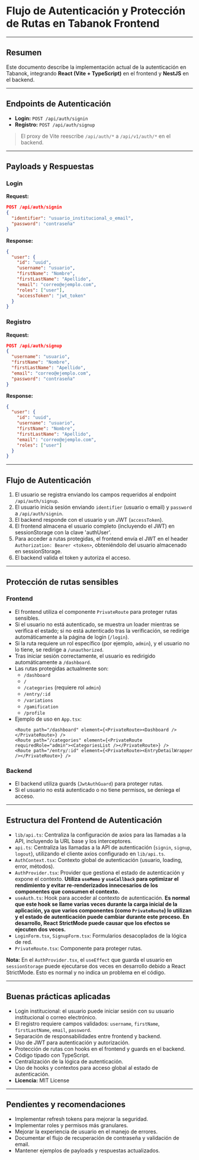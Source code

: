 # Flujo de Autenticación y Protección de Rutas en Tabanok Frontend

---

## Resumen

Este documento describe la implementación actual de la autenticación en Tabanok, integrando **React (Vite + TypeScript)** en el frontend y **NestJS** en el backend.

---

## Endpoints de Autenticación

- **Login:** `POST /api/auth/signin`
- **Registro:** `POST /api/auth/signup`

> El proxy de Vite reescribe `/api/auth/*` a `/api/v1/auth/*` en el backend.

---

## Payloads y Respuestas

### Login

**Request:**
```json
POST /api/auth/signin
{
  "identifier": "usuario_institucional_o_email",
  "password": "contraseña"
}
```

**Response:**
```json
{
  "user": {
    "id": "uuid",
    "username": "usuario",
    "firstName": "Nombre",
    "firstLastName": "Apellido",
    "email": "correo@ejemplo.com",
    "roles": ["user"],
    "accessToken": "jwt_token"
  }
}
```

### Registro

**Request:**
```json
POST /api/auth/signup
{
  "username": "usuario",
  "firstName": "Nombre",
  "firstLastName": "Apellido",
  "email": "correo@ejemplo.com",
  "password": "contraseña"
}
```

**Response:**
```json
{
  "user": {
    "id": "uuid",
    "username": "usuario",
    "firstName": "Nombre",
    "firstLastName": "Apellido",
    "email": "correo@ejemplo.com",
    "roles": ["user"]
  }
}
```

---

## Flujo de Autenticación

1. El usuario se registra enviando los campos requeridos al endpoint `/api/auth/signup`.
2. El usuario inicia sesión enviando `identifier` (usuario o email) y `password` a `/api/auth/signin`.
3. El backend responde con el usuario y un JWT (`accessToken`).
4. El frontend almacena el usuario completo (incluyendo el JWT) en sessionStorage con la clave 'authUser'.
5. Para acceder a rutas protegidas, el frontend envía el JWT en el header `Authorization: Bearer <token>`, obteniéndolo del usuario almacenado en sessionStorage.
6. El backend valida el token y autoriza el acceso.

---

## Protección de rutas sensibles

### Frontend

- El frontend utiliza el componente `PrivateRoute` para proteger rutas sensibles.
- Si el usuario no está autenticado, se muestra un loader mientras se verifica el estado; si no está autenticado tras la verificación, se redirige automáticamente a la página de login (`/login`).
- Si la ruta requiere un rol específico (por ejemplo, `admin`), y el usuario no lo tiene, se redirige a `/unauthorized`.
- Tras iniciar sesión correctamente, el usuario es redirigido automáticamente a `/dashboard`.
- Las rutas protegidas actualmente son:
  - `/dashboard`
  - `/`
  - `/categories` (requiere rol `admin`)
  - `/entry/:id`
  - `/variations`
  - `/gamification`
  - `/profile`
- Ejemplo de uso en `App.tsx`:
  ```tsx
  <Route path="/dashboard" element={<PrivateRoute><Dashboard /></PrivateRoute>} />
  <Route path="/categories" element={<PrivateRoute requiredRole="admin"><CategoriesList /></PrivateRoute>} />
  <Route path="/entry/:id" element={<PrivateRoute><EntryDetailWrapper /></PrivateRoute>} />
  ```

### Backend

- El backend utiliza guards (`JwtAuthGuard`) para proteger rutas.
- Si el usuario no está autenticado o no tiene permisos, se deniega el acceso.

---

## Estructura del Frontend de Autenticación

- `lib/api.ts`: Centraliza la configuración de axios para las llamadas a la API, incluyendo la URL base y los interceptores.
- `api.ts`: Centraliza las llamadas a la API de autenticación (`signin`, `signup`, `logout`), utilizando el cliente axios configurado en `lib/api.ts`.
- `AuthContext.tsx`: Contexto global de autenticación (usuario, loading, error, métodos).
- `AuthProvider.tsx`: Provider que gestiona el estado de autenticación y expone el contexto. **Utiliza `useMemo` y `useCallback` para optimizar el rendimiento y evitar re-renderizados innecesarios de los componentes que consumen el contexto.**
- `useAuth.ts`: Hook para acceder al contexto de autenticación. **Es normal que este hook se llame varias veces durante la carga inicial de la aplicación, ya que varios componentes (como `PrivateRoute`) lo utilizan y el estado de autenticación puede cambiar durante este proceso. En desarrollo, React StrictMode puede causar que los efectos se ejecuten dos veces.**
- `LoginForm.tsx`, `SignupForm.tsx`: Formularios desacoplados de la lógica de red.
- `PrivateRoute.tsx`: Componente para proteger rutas.

**Nota:** En el `AuthProvider.tsx`, el `useEffect` que guarda el usuario en `sessionStorage` puede ejecutarse dos veces en desarrollo debido a React StrictMode. Esto es normal y no indica un problema en el código.

---

## Buenas prácticas aplicadas

- Login institucional: el usuario puede iniciar sesión con su usuario institucional o correo electrónico.
- El registro requiere campos validados: `username`, `firstName`, `firstLastName`, `email`, `password`.
- Separación de responsabilidades entre frontend y backend.
- Uso de JWT para autenticación y autorización.
- Protección de rutas con hooks en el frontend y guards en el backend.
- Código tipado con TypeScript.
- Centralización de la lógica de autenticación.
- Uso de hooks y contextos para acceso global al estado de autenticación.
- **Licencia:** MIT License

---

## Pendientes y recomendaciones

- Implementar refresh tokens para mejorar la seguridad.
- Implementar roles y permisos más granulares.
- Mejorar la experiencia de usuario en el manejo de errores.
- Documentar el flujo de recuperación de contraseña y validación de email.
- Mantener ejemplos de payloads y respuestas actualizados.
